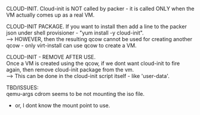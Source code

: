 CLOUD-INIT. 
Cloud-init is NOT called by packer - it is called ONLY when the VM actually comes up as a real VM.  

CLOUD-INIT PACKAGE. If you want to install then add a line to the packer json under shell provisioner - "yum install -y cloud-init".  
--> HOWEVER, then the resulting qcow cannot be used for creating another qcow - only virt-install can use qcow to create a VM.  

CLOUD-INIT - REMOVE AFTER USE.   
Once a VM is created using the qcow, if we dont want cloud-init to fire again, then remove cloud-init package from the vm.  
--> This can be done in the cloud-init script itself - like 'user-data'. 

TBD/ISSUES:  
qemu-args cdrom seems to be not mounting the iso file.  
- or, I dont know the mount point to use.  
